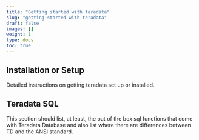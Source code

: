 ```yaml
---
title: "Getting started with teradata"
slug: "getting-started-with-teradata"
draft: false
images: []
weight: 1
type: docs
toc: true
---
```


## Installation or Setup
Detailed instructions on getting teradata set up or installed.

## Teradata SQL
This section should list, at least, the out of the box sql functions that come with Teradata Database and also list where there are differences between TD and the ANSI standard.


